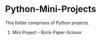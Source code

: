 # Python-Mini-Projects
This folder comprises of Python projects.

1) Mini Project - Rock-Paper-Scissor 
